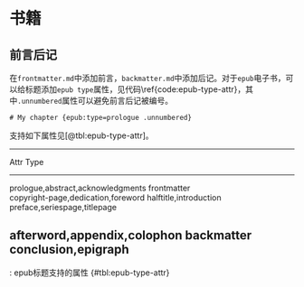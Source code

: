 
# 书籍

## 前言后记
在`frontmatter.md`中添加前言，`backmatter.md`中添加后记。对于`epub`电子书，可以给标题添加`epub type`属性，见代码\ref{code:epub-type-attr}，其中`.unnumbered`属性可以避免前言后记被编号。

```{#code:epub-type-attr .markdown caption="epub标题属性"}
# My chapter {epub:type=prologue .unnumbered}
```

支持如下属性见[@tbl:epub-type-attr]。

--------------------------------------------------
Attr                                    Type
----------------------------------     -----------
prologue,abstract,acknowledgments      frontmatter	         
copyright-page,dedication,foreword
halftitle,introduction	     
preface,seriespage,titlepage	         

afterword,appendix,colophon	           backmatter
conclusion,epigraph
----------------------------------------------------
: epub标题支持的属性 {#tbl:epub-type-attr}